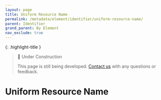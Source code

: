 ```yaml
---
layout: page
title: Uniform Resource Name
permalink: /metadata/element/identifier/uniform-resource-name/
parent: Identifier
grand_parent: By Element
nav_exclude: true
---
```


{: .highlight-title }
> 🚧 Under Construction
>
> This page is still being developed. [Contact us](/metadata-documentation/contact/) with any questions or feedback.

# Uniform Resource Name